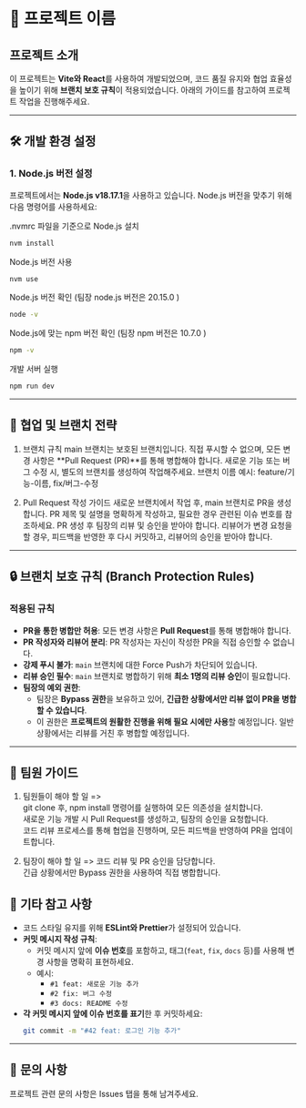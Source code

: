# 📌 프로젝트 이름

## 프로젝트 소개
이 프로젝트는 **Vite와 React**를 사용하여 개발되었으며, 코드 품질 유지와 협업 효율성을 높이기 위해 **브랜치 보호 규칙**이 적용되었습니다. 아래의 가이드를 참고하여 프로젝트 작업을 진행해주세요.

---

## 🛠️ 개발 환경 설정

### 1. Node.js 버전 설정
프로젝트에서는 **Node.js v18.17.1**을 사용하고 있습니다. Node.js 버전을 맞추기 위해 다음 명령어를 사용하세요:

.nvmrc 파일을 기준으로 Node.js 설치  
```bash
nvm install
```

Node.js 버전 사용
```bash
nvm use
```

Node.js 버전 확인 (팀장 node.js 버전은 20.15.0 )  
```bash
node -v
```

Node.js에 맞는 npm 버전 확인 (팀장 npm 버전은 10.7.0 )  
```bash
npm -v
```

개발 서버 실행
```bash
npm run dev
```
  
---
  
## 🔄 협업 및 브랜치 전략
1. 브랜치 규칙
main 브랜치는 보호된 브랜치입니다. 직접 푸시할 수 없으며, 모든 변경 사항은 **Pull Request (PR)**를 통해 병합해야 합니다.
새로운 기능 또는 버그 수정 시, 별도의 브랜치를 생성하여 작업해주세요.
브랜치 이름 예시: feature/기능-이름, fix/버그-수정
  
2. Pull Request 작성 가이드
새로운 브랜치에서 작업 후, main 브랜치로 PR을 생성합니다.
PR 제목 및 설명을 명확하게 작성하고, 필요한 경우 관련된 이슈 번호를 참조하세요.
PR 생성 후 팀장의 리뷰 및 승인을 받아야 합니다.
리뷰어가 변경 요청을 할 경우, 피드백을 반영한 후 다시 커밋하고, 리뷰어의 승인을 받아야 합니다.
  
---
  
## 🔒 브랜치 보호 규칙 (Branch Protection Rules)
### 적용된 규칙
- **PR을 통한 병합만 허용**: 모든 변경 사항은 **Pull Request**를 통해 병합해야 합니다.
- **PR 작성자와 리뷰어 분리**: PR 작성자는 자신이 작성한 PR을 직접 승인할 수 없습니다.  
- **강제 푸시 불가**: `main` 브랜치에 대한 Force Push가 차단되어 있습니다.
- **리뷰 승인 필수**: `main` 브랜치로 병합하기 위해 **최소 1명의 리뷰 승인**이 필요합니다.
- **팀장의 예외 권한**:
  - 팀장은 **Bypass 권한**을 보유하고 있어, **긴급한 상황에서만 리뷰 없이 PR을 병합할 수 있습니다**.
  - 이 권한은 **프로젝트의 원활한 진행을 위해 필요 시에만 사용**할 예정입니다. 일반 상황에서는 리뷰를 거친 후 병합할 예정입니다.
  
---
  
## 👥 팀원 가이드
1. 팀원들이 해야 할 일 =>  
git clone 후, npm install 명령어를 실행하여 모든 의존성을 설치합니다.  
새로운 기능 개발 시 Pull Request를 생성하고, 팀장의 승인을 요청합니다.  
코드 리뷰 프로세스를 통해 협업을 진행하며, 모든 피드백을 반영하여 PR을 업데이트합니다.  
  
2. 팀장이 해야 할 일 => 
코드 리뷰 및 PR 승인을 담당합니다.  
긴급 상황에서만 Bypass 권한을 사용하여 직접 병합합니다.
  
## 📄 기타 참고 사항
- 코드 스타일 유지를 위해 **ESLint와 Prettier**가 설정되어 있습니다.
- **커밋 메시지 작성 규칙**:
  - 커밋 메시지 앞에 **이슈 번호**를 포함하고, 태그(`feat`, `fix`, `docs` 등)를 사용해 변경 사항을 명확히 표현하세요.
  - 예시:
    - `#1 feat: 새로운 기능 추가`
    - `#2 fix: 버그 수정`
    - `#3 docs: README 수정`
- **각 커밋 메시지 앞에 이슈 번호를 표기**한 후 커밋하세요:
  ```bash
  git commit -m "#42 feat: 로그인 기능 추가"
  
---
  
## 📢 문의 사항
프로젝트 관련 문의 사항은 Issues 탭을 통해 남겨주세요.

